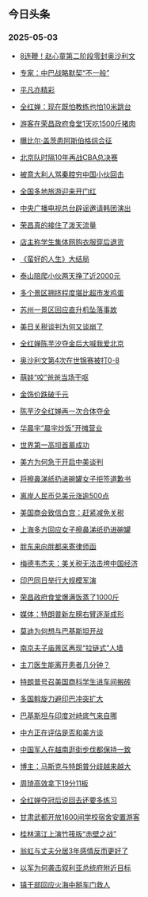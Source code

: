 ## 今日头条 
### 2025-05-03

+ [8连鞭！赵心童第二阶段零封奥沙利文](https://www.toutiao.com/trending/7499024008244658212/?category_name=topic_innerflow&event_type=hot_board&log_pb=%257B%2522category_name%2522%253A%2522topic_innerflow%2522%252C%2522cluster_type%2522%253A%25226%2522%252C%2522enter_from%2522%253A%2522click_category%2522%252C%2522entrance_hotspot%2522%253A%2522outside%2522%252C%2522event_type%2522%253A%2522hot_board%2522%252C%2522hot_board_cluster_id%2522%253A%25227499024008244658212%2522%252C%2522hot_board_impr_id%2522%253A%252220250503001302FEAFD39E370BF2D9EE0A%2522%252C%2522jump_page%2522%253A%2522hot_board_page%2522%252C%2522location%2522%253A%2522news_hot_card%2522%252C%2522page_location%2522%253A%2522hot_board_page%2522%252C%2522rank%2522%253A%25221%2522%252C%2522source%2522%253A%2522trending_tab%2522%252C%2522style_id%2522%253A%252240132%2522%252C%2522title%2522%253A%25228%25E8%25BF%259E%25E9%259E%25AD%25EF%25BC%2581%25E8%25B5%25B5%25E5%25BF%2583%25E7%25AB%25A5%25E7%25AC%25AC%25E4%25BA%258C%25E9%2598%25B6%25E6%25AE%25B5%25E9%259B%25B6%25E5%25B0%2581%25E5%25A5%25A5%25E6%25B2%2599%25E5%2588%25A9%25E6%2596%2587%2522%257D&rank=1&style_id=40132&topic_id=7499024008244658212)

+ [专家：中巴战略默契“不一般”](https://www.toutiao.com/trending/7499822416860810764/?category_name=topic_innerflow&event_type=hot_board&log_pb=%257B%2522category_name%2522%253A%2522topic_innerflow%2522%252C%2522cluster_type%2522%253A%252213%2522%252C%2522enter_from%2522%253A%2522click_category%2522%252C%2522entrance_hotspot%2522%253A%2522outside%2522%252C%2522event_type%2522%253A%2522hot_board%2522%252C%2522hot_board_cluster_id%2522%253A%25227499822416860810764%2522%252C%2522hot_board_impr_id%2522%253A%252220250503001302FEAFD39E370BF2D9EE0A%2522%252C%2522jump_page%2522%253A%2522hot_board_page%2522%252C%2522location%2522%253A%2522news_hot_card%2522%252C%2522page_location%2522%253A%2522hot_board_page%2522%252C%2522rank%2522%253A%25222%2522%252C%2522source%2522%253A%2522trending_tab%2522%252C%2522style_id%2522%253A%252240132%2522%252C%2522title%2522%253A%2522%25E4%25B8%2593%25E5%25AE%25B6%25EF%25BC%259A%25E4%25B8%25AD%25E5%25B7%25B4%25E6%2588%2598%25E7%2595%25A5%25E9%25BB%2598%25E5%25A5%2591%25E2%2580%259C%25E4%25B8%258D%25E4%25B8%2580%25E8%2588%25AC%25E2%2580%259D%2522%257D&rank=2&style_id=40132&topic_id=7499822416860810764)

+ [平凡亦精彩](https://www.toutiao.com/article/7499321793094746650)

+ [全红婵：现在既怕教练也怕10米跳台](https://www.toutiao.com/trending/7498621798695845927/?category_name=topic_innerflow&event_type=hot_board&log_pb=%257B%2522category_name%2522%253A%2522topic_innerflow%2522%252C%2522cluster_type%2522%253A%25226%2522%252C%2522enter_from%2522%253A%2522click_category%2522%252C%2522entrance_hotspot%2522%253A%2522outside%2522%252C%2522event_type%2522%253A%2522hot_board%2522%252C%2522hot_board_cluster_id%2522%253A%25227498621798695845927%2522%252C%2522hot_board_impr_id%2522%253A%252220250503001302FEAFD39E370BF2D9EE0A%2522%252C%2522jump_page%2522%253A%2522hot_board_page%2522%252C%2522location%2522%253A%2522news_hot_card%2522%252C%2522page_location%2522%253A%2522hot_board_page%2522%252C%2522rank%2522%253A%25224%2522%252C%2522source%2522%253A%2522trending_tab%2522%252C%2522style_id%2522%253A%252240132%2522%252C%2522title%2522%253A%2522%25E5%2585%25A8%25E7%25BA%25A2%25E5%25A9%25B5%25EF%25BC%259A%25E7%258E%25B0%25E5%259C%25A8%25E6%2597%25A2%25E6%2580%2595%25E6%2595%2599%25E7%25BB%2583%25E4%25B9%259F%25E6%2580%259510%25E7%25B1%25B3%25E8%25B7%25B3%25E5%258F%25B0%2522%257D&rank=4&style_id=40132&topic_id=7498621798695845927)

+ [游客在荣昌政府食堂1天吃1500斤猪肉](https://www.toutiao.com/trending/7499531156392525878/?category_name=topic_innerflow&event_type=hot_board&log_pb=%257B%2522category_name%2522%253A%2522topic_innerflow%2522%252C%2522cluster_type%2522%253A%25222%2522%252C%2522enter_from%2522%253A%2522click_category%2522%252C%2522entrance_hotspot%2522%253A%2522outside%2522%252C%2522event_type%2522%253A%2522hot_board%2522%252C%2522hot_board_cluster_id%2522%253A%25227499531156392525878%2522%252C%2522hot_board_impr_id%2522%253A%252220250503001302FEAFD39E370BF2D9EE0A%2522%252C%2522jump_page%2522%253A%2522hot_board_page%2522%252C%2522location%2522%253A%2522news_hot_card%2522%252C%2522page_location%2522%253A%2522hot_board_page%2522%252C%2522rank%2522%253A%25225%2522%252C%2522source%2522%253A%2522trending_tab%2522%252C%2522style_id%2522%253A%252240132%2522%252C%2522title%2522%253A%2522%25E6%25B8%25B8%25E5%25AE%25A2%25E5%259C%25A8%25E8%258D%25A3%25E6%2598%258C%25E6%2594%25BF%25E5%25BA%259C%25E9%25A3%259F%25E5%25A0%25821%25E5%25A4%25A9%25E5%2590%25831500%25E6%2596%25A4%25E7%258C%25AA%25E8%2582%2589%2522%257D&rank=5&style_id=40132&topic_id=7499531156392525878)

+ [曝比尔·盖茨患阿斯伯格综合征](https://www.toutiao.com/trending/7499822318987005449/?category_name=topic_innerflow&event_type=hot_board&log_pb=%257B%2522category_name%2522%253A%2522topic_innerflow%2522%252C%2522cluster_type%2522%253A%25221%2522%252C%2522enter_from%2522%253A%2522click_category%2522%252C%2522entrance_hotspot%2522%253A%2522outside%2522%252C%2522event_type%2522%253A%2522hot_board%2522%252C%2522hot_board_cluster_id%2522%253A%25227499822318987005449%2522%252C%2522hot_board_impr_id%2522%253A%252220250503001302FEAFD39E370BF2D9EE0A%2522%252C%2522jump_page%2522%253A%2522hot_board_page%2522%252C%2522location%2522%253A%2522news_hot_card%2522%252C%2522page_location%2522%253A%2522hot_board_page%2522%252C%2522rank%2522%253A%25226%2522%252C%2522source%2522%253A%2522trending_tab%2522%252C%2522style_id%2522%253A%252240132%2522%252C%2522title%2522%253A%2522%25E6%259B%259D%25E6%25AF%2594%25E5%25B0%2594%25C2%25B7%25E7%259B%2596%25E8%258C%25A8%25E6%2582%25A3%25E9%2598%25BF%25E6%2596%25AF%25E4%25BC%25AF%25E6%25A0%25BC%25E7%25BB%25BC%25E5%2590%2588%25E5%25BE%2581%2522%257D&rank=6&style_id=40132&topic_id=7499822318987005449)

+ [北京队时隔10年再战CBA总决赛](https://www.toutiao.com/trending/7499848122214911529/?category_name=topic_innerflow&event_type=hot_board&log_pb=%257B%2522category_name%2522%253A%2522topic_innerflow%2522%252C%2522cluster_type%2522%253A%25225%2522%252C%2522enter_from%2522%253A%2522click_category%2522%252C%2522entrance_hotspot%2522%253A%2522outside%2522%252C%2522event_type%2522%253A%2522hot_board%2522%252C%2522hot_board_cluster_id%2522%253A%25227499848122214911529%2522%252C%2522hot_board_impr_id%2522%253A%252220250503001302FEAFD39E370BF2D9EE0A%2522%252C%2522jump_page%2522%253A%2522hot_board_page%2522%252C%2522location%2522%253A%2522news_hot_card%2522%252C%2522page_location%2522%253A%2522hot_board_page%2522%252C%2522rank%2522%253A%25227%2522%252C%2522source%2522%253A%2522trending_tab%2522%252C%2522style_id%2522%253A%252240132%2522%252C%2522title%2522%253A%2522%25E5%258C%2597%25E4%25BA%25AC%25E9%2598%259F%25E6%2597%25B6%25E9%259A%259410%25E5%25B9%25B4%25E5%2586%258D%25E6%2588%2598CBA%25E6%2580%25BB%25E5%2586%25B3%25E8%25B5%259B%2522%257D&rank=7&style_id=40132&topic_id=7499848122214911529)

+ [被意大利人骂秦腔穷中国小伙回击](https://www.toutiao.com/trending/7499289273921896484/?category_name=topic_innerflow&event_type=hot_board&log_pb=%257B%2522category_name%2522%253A%2522topic_innerflow%2522%252C%2522cluster_type%2522%253A%25220%2522%252C%2522enter_from%2522%253A%2522click_category%2522%252C%2522entrance_hotspot%2522%253A%2522outside%2522%252C%2522event_type%2522%253A%2522hot_board%2522%252C%2522hot_board_cluster_id%2522%253A%25227499289273921896484%2522%252C%2522hot_board_impr_id%2522%253A%252220250503001302FEAFD39E370BF2D9EE0A%2522%252C%2522jump_page%2522%253A%2522hot_board_page%2522%252C%2522location%2522%253A%2522news_hot_card%2522%252C%2522page_location%2522%253A%2522hot_board_page%2522%252C%2522rank%2522%253A%25228%2522%252C%2522source%2522%253A%2522trending_tab%2522%252C%2522style_id%2522%253A%252240132%2522%252C%2522title%2522%253A%2522%25E8%25A2%25AB%25E6%2584%258F%25E5%25A4%25A7%25E5%2588%25A9%25E4%25BA%25BA%25E9%25AA%2582%25E7%25A7%25A6%25E8%2585%2594%25E7%25A9%25B7%25E4%25B8%25AD%25E5%259B%25BD%25E5%25B0%258F%25E4%25BC%2599%25E5%259B%259E%25E5%2587%25BB%2522%257D&rank=8&style_id=40132&topic_id=7499289273921896484)

+ [全国多地旅游迎来开门红](https://www.toutiao.com/article/7499752707260006951)

+ [中央广播电视总台辟谣邀请韩团演出](https://www.toutiao.com/trending/7499683534928596530/?category_name=topic_innerflow&event_type=hot_board&log_pb=%257B%2522category_name%2522%253A%2522topic_innerflow%2522%252C%2522cluster_type%2522%253A%25222%2522%252C%2522enter_from%2522%253A%2522click_category%2522%252C%2522entrance_hotspot%2522%253A%2522outside%2522%252C%2522event_type%2522%253A%2522hot_board%2522%252C%2522hot_board_cluster_id%2522%253A%25227499683534928596530%2522%252C%2522hot_board_impr_id%2522%253A%252220250503001302FEAFD39E370BF2D9EE0A%2522%252C%2522jump_page%2522%253A%2522hot_board_page%2522%252C%2522location%2522%253A%2522news_hot_card%2522%252C%2522page_location%2522%253A%2522hot_board_page%2522%252C%2522rank%2522%253A%252210%2522%252C%2522source%2522%253A%2522trending_tab%2522%252C%2522style_id%2522%253A%252240132%2522%252C%2522title%2522%253A%2522%25E4%25B8%25AD%25E5%25A4%25AE%25E5%25B9%25BF%25E6%2592%25AD%25E7%2594%25B5%25E8%25A7%2586%25E6%2580%25BB%25E5%258F%25B0%25E8%25BE%259F%25E8%25B0%25A3%25E9%2582%2580%25E8%25AF%25B7%25E9%259F%25A9%25E5%259B%25A2%25E6%25BC%2594%25E5%2587%25BA%2522%257D&rank=10&style_id=40132&topic_id=7499683534928596530)

+ [荣昌真的接住了泼天流量](https://www.toutiao.com/trending/7498582630494453811/?category_name=topic_innerflow&event_type=hot_board&log_pb=%257B%2522category_name%2522%253A%2522topic_innerflow%2522%252C%2522cluster_type%2522%253A%25220%2522%252C%2522enter_from%2522%253A%2522click_category%2522%252C%2522entrance_hotspot%2522%253A%2522outside%2522%252C%2522event_type%2522%253A%2522hot_board%2522%252C%2522hot_board_cluster_id%2522%253A%25227498582630494453811%2522%252C%2522hot_board_impr_id%2522%253A%252220250503001302FEAFD39E370BF2D9EE0A%2522%252C%2522jump_page%2522%253A%2522hot_board_page%2522%252C%2522location%2522%253A%2522news_hot_card%2522%252C%2522page_location%2522%253A%2522hot_board_page%2522%252C%2522rank%2522%253A%252211%2522%252C%2522source%2522%253A%2522trending_tab%2522%252C%2522style_id%2522%253A%252240132%2522%252C%2522title%2522%253A%2522%25E8%258D%25A3%25E6%2598%258C%25E7%259C%259F%25E7%259A%2584%25E6%258E%25A5%25E4%25BD%258F%25E4%25BA%2586%25E6%25B3%25BC%25E5%25A4%25A9%25E6%25B5%2581%25E9%2587%258F%2522%257D&rank=11&style_id=40132&topic_id=7498582630494453811)

+ [店主称学生集体网购衣服穿后退货](https://www.toutiao.com/trending/7499798626622537782/?category_name=topic_innerflow&event_type=hot_board&log_pb=%257B%2522category_name%2522%253A%2522topic_innerflow%2522%252C%2522cluster_type%2522%253A%25229%2522%252C%2522enter_from%2522%253A%2522click_category%2522%252C%2522entrance_hotspot%2522%253A%2522outside%2522%252C%2522event_type%2522%253A%2522hot_board%2522%252C%2522hot_board_cluster_id%2522%253A%25227499798626622537782%2522%252C%2522hot_board_impr_id%2522%253A%252220250503001302FEAFD39E370BF2D9EE0A%2522%252C%2522jump_page%2522%253A%2522hot_board_page%2522%252C%2522location%2522%253A%2522news_hot_card%2522%252C%2522page_location%2522%253A%2522hot_board_page%2522%252C%2522rank%2522%253A%252212%2522%252C%2522source%2522%253A%2522trending_tab%2522%252C%2522style_id%2522%253A%252240132%2522%252C%2522title%2522%253A%2522%25E5%25BA%2597%25E4%25B8%25BB%25E7%25A7%25B0%25E5%25AD%25A6%25E7%2594%259F%25E9%259B%2586%25E4%25BD%2593%25E7%25BD%2591%25E8%25B4%25AD%25E8%25A1%25A3%25E6%259C%258D%25E7%25A9%25BF%25E5%2590%258E%25E9%2580%2580%25E8%25B4%25A7%2522%257D&rank=12&style_id=40132&topic_id=7499798626622537782)

+ [《蛮好的人生》大结局](https://www.toutiao.com/trending/7499674076605087782/?category_name=topic_innerflow&event_type=hot_board&log_pb=%257B%2522category_name%2522%253A%2522topic_innerflow%2522%252C%2522cluster_type%2522%253A%25221%2522%252C%2522enter_from%2522%253A%2522click_category%2522%252C%2522entrance_hotspot%2522%253A%2522outside%2522%252C%2522event_type%2522%253A%2522hot_board%2522%252C%2522hot_board_cluster_id%2522%253A%25227499674076605087782%2522%252C%2522hot_board_impr_id%2522%253A%252220250503001302FEAFD39E370BF2D9EE0A%2522%252C%2522jump_page%2522%253A%2522hot_board_page%2522%252C%2522location%2522%253A%2522news_hot_card%2522%252C%2522page_location%2522%253A%2522hot_board_page%2522%252C%2522rank%2522%253A%252213%2522%252C%2522source%2522%253A%2522trending_tab%2522%252C%2522style_id%2522%253A%252240132%2522%252C%2522title%2522%253A%2522%25E3%2580%258A%25E8%259B%25AE%25E5%25A5%25BD%25E7%259A%2584%25E4%25BA%25BA%25E7%2594%259F%25E3%2580%258B%25E5%25A4%25A7%25E7%25BB%2593%25E5%25B1%2580%2522%257D&rank=13&style_id=40132&topic_id=7499674076605087782)

+ [泰山陪爬小伙两天挣了近2000元](https://www.toutiao.com/trending/7499697026309832767/?category_name=topic_innerflow&event_type=hot_board&log_pb=%257B%2522category_name%2522%253A%2522topic_innerflow%2522%252C%2522cluster_type%2522%253A%25226%2522%252C%2522enter_from%2522%253A%2522click_category%2522%252C%2522entrance_hotspot%2522%253A%2522outside%2522%252C%2522event_type%2522%253A%2522hot_board%2522%252C%2522hot_board_cluster_id%2522%253A%25227499697026309832767%2522%252C%2522hot_board_impr_id%2522%253A%252220250503001302FEAFD39E370BF2D9EE0A%2522%252C%2522jump_page%2522%253A%2522hot_board_page%2522%252C%2522location%2522%253A%2522news_hot_card%2522%252C%2522page_location%2522%253A%2522hot_board_page%2522%252C%2522rank%2522%253A%252214%2522%252C%2522source%2522%253A%2522trending_tab%2522%252C%2522style_id%2522%253A%252240132%2522%252C%2522title%2522%253A%2522%25E6%25B3%25B0%25E5%25B1%25B1%25E9%2599%25AA%25E7%2588%25AC%25E5%25B0%258F%25E4%25BC%2599%25E4%25B8%25A4%25E5%25A4%25A9%25E6%258C%25A3%25E4%25BA%2586%25E8%25BF%25912000%25E5%2585%2583%2522%257D&rank=14&style_id=40132&topic_id=7499697026309832767)

+ [多个景区拥挤程度堪比超市发鸡蛋](https://www.toutiao.com/trending/7499324303855452170/?category_name=topic_innerflow&event_type=hot_board&log_pb=%257B%2522category_name%2522%253A%2522topic_innerflow%2522%252C%2522cluster_type%2522%253A%25222%2522%252C%2522enter_from%2522%253A%2522click_category%2522%252C%2522entrance_hotspot%2522%253A%2522outside%2522%252C%2522event_type%2522%253A%2522hot_board%2522%252C%2522hot_board_cluster_id%2522%253A%25227499324303855452170%2522%252C%2522hot_board_impr_id%2522%253A%252220250503001302FEAFD39E370BF2D9EE0A%2522%252C%2522jump_page%2522%253A%2522hot_board_page%2522%252C%2522location%2522%253A%2522news_hot_card%2522%252C%2522page_location%2522%253A%2522hot_board_page%2522%252C%2522rank%2522%253A%252215%2522%252C%2522source%2522%253A%2522trending_tab%2522%252C%2522style_id%2522%253A%252240132%2522%252C%2522title%2522%253A%2522%25E5%25A4%259A%25E4%25B8%25AA%25E6%2599%25AF%25E5%258C%25BA%25E6%258B%25A5%25E6%258C%25A4%25E7%25A8%258B%25E5%25BA%25A6%25E5%25A0%25AA%25E6%25AF%2594%25E8%25B6%2585%25E5%25B8%2582%25E5%258F%2591%25E9%25B8%25A1%25E8%259B%258B%2522%257D&rank=15&style_id=40132&topic_id=7499324303855452170)

+ [苏州一景区回应直升机坠落事故](https://www.toutiao.com/trending/7499783189142700068/?category_name=topic_innerflow&event_type=hot_board&log_pb=%257B%2522category_name%2522%253A%2522topic_innerflow%2522%252C%2522cluster_type%2522%253A%25226%2522%252C%2522enter_from%2522%253A%2522click_category%2522%252C%2522entrance_hotspot%2522%253A%2522outside%2522%252C%2522event_type%2522%253A%2522hot_board%2522%252C%2522hot_board_cluster_id%2522%253A%25227499783189142700068%2522%252C%2522hot_board_impr_id%2522%253A%252220250503001302FEAFD39E370BF2D9EE0A%2522%252C%2522jump_page%2522%253A%2522hot_board_page%2522%252C%2522location%2522%253A%2522news_hot_card%2522%252C%2522page_location%2522%253A%2522hot_board_page%2522%252C%2522rank%2522%253A%252216%2522%252C%2522source%2522%253A%2522trending_tab%2522%252C%2522style_id%2522%253A%252240132%2522%252C%2522title%2522%253A%2522%25E8%258B%258F%25E5%25B7%259E%25E4%25B8%2580%25E6%2599%25AF%25E5%258C%25BA%25E5%259B%259E%25E5%25BA%2594%25E7%259B%25B4%25E5%258D%2587%25E6%259C%25BA%25E5%259D%25A0%25E8%2590%25BD%25E4%25BA%258B%25E6%2595%2585%2522%257D&rank=16&style_id=40132&topic_id=7499783189142700068)

+ [美日关税谈判为何又谈崩了](https://www.toutiao.com/trending/7499822925613108786/?category_name=topic_innerflow&event_type=hot_board&log_pb=%257B%2522category_name%2522%253A%2522topic_innerflow%2522%252C%2522cluster_type%2522%253A%252213%2522%252C%2522enter_from%2522%253A%2522click_category%2522%252C%2522entrance_hotspot%2522%253A%2522outside%2522%252C%2522event_type%2522%253A%2522hot_board%2522%252C%2522hot_board_cluster_id%2522%253A%25227499822925613108786%2522%252C%2522hot_board_impr_id%2522%253A%252220250503001302FEAFD39E370BF2D9EE0A%2522%252C%2522jump_page%2522%253A%2522hot_board_page%2522%252C%2522location%2522%253A%2522news_hot_card%2522%252C%2522page_location%2522%253A%2522hot_board_page%2522%252C%2522rank%2522%253A%252217%2522%252C%2522source%2522%253A%2522trending_tab%2522%252C%2522style_id%2522%253A%252240132%2522%252C%2522title%2522%253A%2522%25E7%25BE%258E%25E6%2597%25A5%25E5%2585%25B3%25E7%25A8%258E%25E8%25B0%2588%25E5%2588%25A4%25E4%25B8%25BA%25E4%25BD%2595%25E5%258F%2588%25E8%25B0%2588%25E5%25B4%25A9%25E4%25BA%2586%2522%257D&rank=17&style_id=40132&topic_id=7499822925613108786)

+ [全红婵陈芋汐夺金后大喊我爱北京](https://www.toutiao.com/trending/7499791850862300722/?category_name=topic_innerflow&event_type=hot_board&log_pb=%257B%2522category_name%2522%253A%2522topic_innerflow%2522%252C%2522cluster_type%2522%253A%25222%2522%252C%2522enter_from%2522%253A%2522click_category%2522%252C%2522entrance_hotspot%2522%253A%2522outside%2522%252C%2522event_type%2522%253A%2522hot_board%2522%252C%2522hot_board_cluster_id%2522%253A%25227499791850862300722%2522%252C%2522hot_board_impr_id%2522%253A%252220250503001302FEAFD39E370BF2D9EE0A%2522%252C%2522jump_page%2522%253A%2522hot_board_page%2522%252C%2522location%2522%253A%2522news_hot_card%2522%252C%2522page_location%2522%253A%2522hot_board_page%2522%252C%2522rank%2522%253A%252218%2522%252C%2522source%2522%253A%2522trending_tab%2522%252C%2522style_id%2522%253A%252240132%2522%252C%2522title%2522%253A%2522%25E5%2585%25A8%25E7%25BA%25A2%25E5%25A9%25B5%25E9%2599%2588%25E8%258A%258B%25E6%25B1%2590%25E5%25A4%25BA%25E9%2587%2591%25E5%2590%258E%25E5%25A4%25A7%25E5%2596%258A%25E6%2588%2591%25E7%2588%25B1%25E5%258C%2597%25E4%25BA%25AC%2522%257D&rank=18&style_id=40132&topic_id=7499791850862300722)

+ [奥沙利文第4次在世锦赛被打0-8](https://www.toutiao.com/trending/7499650028504743999/?category_name=topic_innerflow&event_type=hot_board&log_pb=%257B%2522category_name%2522%253A%2522topic_innerflow%2522%252C%2522cluster_type%2522%253A%25226%2522%252C%2522enter_from%2522%253A%2522click_category%2522%252C%2522entrance_hotspot%2522%253A%2522outside%2522%252C%2522event_type%2522%253A%2522hot_board%2522%252C%2522hot_board_cluster_id%2522%253A%25227499650028504743999%2522%252C%2522hot_board_impr_id%2522%253A%252220250503001302FEAFD39E370BF2D9EE0A%2522%252C%2522jump_page%2522%253A%2522hot_board_page%2522%252C%2522location%2522%253A%2522news_hot_card%2522%252C%2522page_location%2522%253A%2522hot_board_page%2522%252C%2522rank%2522%253A%252219%2522%252C%2522source%2522%253A%2522trending_tab%2522%252C%2522style_id%2522%253A%252240132%2522%252C%2522title%2522%253A%2522%25E5%25A5%25A5%25E6%25B2%2599%25E5%2588%25A9%25E6%2596%2587%25E7%25AC%25AC4%25E6%25AC%25A1%25E5%259C%25A8%25E4%25B8%2596%25E9%2594%25A6%25E8%25B5%259B%25E8%25A2%25AB%25E6%2589%25930-8%2522%257D&rank=19&style_id=40132&topic_id=7499650028504743999)

+ [萌娃“咬”爸爸当场干呕](https://www.toutiao.com/trending/7499000621929496612/?category_name=topic_innerflow&event_type=hot_board&log_pb=%257B%2522category_name%2522%253A%2522topic_innerflow%2522%252C%2522cluster_type%2522%253A%25226%2522%252C%2522enter_from%2522%253A%2522click_category%2522%252C%2522entrance_hotspot%2522%253A%2522outside%2522%252C%2522event_type%2522%253A%2522hot_board%2522%252C%2522hot_board_cluster_id%2522%253A%25227499000621929496612%2522%252C%2522hot_board_impr_id%2522%253A%252220250503001302FEAFD39E370BF2D9EE0A%2522%252C%2522jump_page%2522%253A%2522hot_board_page%2522%252C%2522location%2522%253A%2522news_hot_card%2522%252C%2522page_location%2522%253A%2522hot_board_page%2522%252C%2522rank%2522%253A%252220%2522%252C%2522source%2522%253A%2522trending_tab%2522%252C%2522style_id%2522%253A%252240132%2522%252C%2522title%2522%253A%2522%25E8%2590%258C%25E5%25A8%2583%25E2%2580%259C%25E5%2592%25AC%25E2%2580%259D%25E7%2588%25B8%25E7%2588%25B8%25E5%25BD%2593%25E5%259C%25BA%25E5%25B9%25B2%25E5%2591%2595%2522%257D&rank=20&style_id=40132&topic_id=7499000621929496612)

+ [金饰价跌破千元](https://www.toutiao.com/trending/7499712282193071654/?category_name=topic_innerflow&event_type=hot_board&log_pb=%257B%2522category_name%2522%253A%2522topic_innerflow%2522%252C%2522cluster_type%2522%253A%25221%2522%252C%2522enter_from%2522%253A%2522click_category%2522%252C%2522entrance_hotspot%2522%253A%2522outside%2522%252C%2522event_type%2522%253A%2522hot_board%2522%252C%2522hot_board_cluster_id%2522%253A%25227499712282193071654%2522%252C%2522hot_board_impr_id%2522%253A%252220250503001302FEAFD39E370BF2D9EE0A%2522%252C%2522jump_page%2522%253A%2522hot_board_page%2522%252C%2522location%2522%253A%2522news_hot_card%2522%252C%2522page_location%2522%253A%2522hot_board_page%2522%252C%2522rank%2522%253A%252221%2522%252C%2522source%2522%253A%2522trending_tab%2522%252C%2522style_id%2522%253A%252240132%2522%252C%2522title%2522%253A%2522%25E9%2587%2591%25E9%25A5%25B0%25E4%25BB%25B7%25E8%25B7%258C%25E7%25A0%25B4%25E5%258D%2583%25E5%2585%2583%2522%257D&rank=21&style_id=40132&topic_id=7499712282193071654)

+ [陈芋汐全红婵再一次合体夺金](https://www.toutiao.com/trending/7499753279220452873/?category_name=topic_innerflow&event_type=hot_board&log_pb=%257B%2522category_name%2522%253A%2522topic_innerflow%2522%252C%2522cluster_type%2522%253A%25221%2522%252C%2522enter_from%2522%253A%2522click_category%2522%252C%2522entrance_hotspot%2522%253A%2522outside%2522%252C%2522event_type%2522%253A%2522hot_board%2522%252C%2522hot_board_cluster_id%2522%253A%25227499753279220452873%2522%252C%2522hot_board_impr_id%2522%253A%252220250503001302FEAFD39E370BF2D9EE0A%2522%252C%2522jump_page%2522%253A%2522hot_board_page%2522%252C%2522location%2522%253A%2522news_hot_card%2522%252C%2522page_location%2522%253A%2522hot_board_page%2522%252C%2522rank%2522%253A%252222%2522%252C%2522source%2522%253A%2522trending_tab%2522%252C%2522style_id%2522%253A%252240132%2522%252C%2522title%2522%253A%2522%25E9%2599%2588%25E8%258A%258B%25E6%25B1%2590%25E5%2585%25A8%25E7%25BA%25A2%25E5%25A9%25B5%25E5%2586%258D%25E4%25B8%2580%25E6%25AC%25A1%25E5%2590%2588%25E4%25BD%2593%25E5%25A4%25BA%25E9%2587%2591%2522%257D&rank=22&style_id=40132&topic_id=7499753279220452873)

+ [华晨宇“晨宇炒饭”开摊营业](https://www.toutiao.com/trending/7499060150502916106/?category_name=topic_innerflow&event_type=hot_board&log_pb=%257B%2522category_name%2522%253A%2522topic_innerflow%2522%252C%2522cluster_type%2522%253A%25226%2522%252C%2522enter_from%2522%253A%2522click_category%2522%252C%2522entrance_hotspot%2522%253A%2522outside%2522%252C%2522event_type%2522%253A%2522hot_board%2522%252C%2522hot_board_cluster_id%2522%253A%25227499060150502916106%2522%252C%2522hot_board_impr_id%2522%253A%252220250503001302FEAFD39E370BF2D9EE0A%2522%252C%2522jump_page%2522%253A%2522hot_board_page%2522%252C%2522location%2522%253A%2522news_hot_card%2522%252C%2522page_location%2522%253A%2522hot_board_page%2522%252C%2522rank%2522%253A%252223%2522%252C%2522source%2522%253A%2522trending_tab%2522%252C%2522style_id%2522%253A%252240132%2522%252C%2522title%2522%253A%2522%25E5%258D%258E%25E6%2599%25A8%25E5%25AE%2587%25E2%2580%259C%25E6%2599%25A8%25E5%25AE%2587%25E7%2582%2592%25E9%25A5%25AD%25E2%2580%259D%25E5%25BC%2580%25E6%2591%258A%25E8%2590%25A5%25E4%25B8%259A%2522%257D&rank=23&style_id=40132&topic_id=7499060150502916106)

+ [世界第一高坝首蓄成功](https://www.toutiao.com/trending/7499429541690523711/?category_name=topic_innerflow&event_type=hot_board&log_pb=%257B%2522category_name%2522%253A%2522topic_innerflow%2522%252C%2522cluster_type%2522%253A%25226%2522%252C%2522enter_from%2522%253A%2522click_category%2522%252C%2522entrance_hotspot%2522%253A%2522outside%2522%252C%2522event_type%2522%253A%2522hot_board%2522%252C%2522hot_board_cluster_id%2522%253A%25227499429541690523711%2522%252C%2522hot_board_impr_id%2522%253A%252220250503001302FEAFD39E370BF2D9EE0A%2522%252C%2522jump_page%2522%253A%2522hot_board_page%2522%252C%2522location%2522%253A%2522news_hot_card%2522%252C%2522page_location%2522%253A%2522hot_board_page%2522%252C%2522rank%2522%253A%252224%2522%252C%2522source%2522%253A%2522trending_tab%2522%252C%2522style_id%2522%253A%252240132%2522%252C%2522title%2522%253A%2522%25E4%25B8%2596%25E7%2595%258C%25E7%25AC%25AC%25E4%25B8%2580%25E9%25AB%2598%25E5%259D%259D%25E9%25A6%2596%25E8%2593%2584%25E6%2588%2590%25E5%258A%259F%2522%257D&rank=24&style_id=40132&topic_id=7499429541690523711)

+ [美方为何急于开启中美谈判](https://www.toutiao.com/trending/7499750709072514579/?category_name=topic_innerflow&event_type=hot_board&log_pb=%257B%2522category_name%2522%253A%2522topic_innerflow%2522%252C%2522cluster_type%2522%253A%252213%2522%252C%2522enter_from%2522%253A%2522click_category%2522%252C%2522entrance_hotspot%2522%253A%2522outside%2522%252C%2522event_type%2522%253A%2522hot_board%2522%252C%2522hot_board_cluster_id%2522%253A%25227499750709072514579%2522%252C%2522hot_board_impr_id%2522%253A%252220250503001302FEAFD39E370BF2D9EE0A%2522%252C%2522jump_page%2522%253A%2522hot_board_page%2522%252C%2522location%2522%253A%2522news_hot_card%2522%252C%2522page_location%2522%253A%2522hot_board_page%2522%252C%2522rank%2522%253A%252225%2522%252C%2522source%2522%253A%2522trending_tab%2522%252C%2522style_id%2522%253A%252240132%2522%252C%2522title%2522%253A%2522%25E7%25BE%258E%25E6%2596%25B9%25E4%25B8%25BA%25E4%25BD%2595%25E6%2580%25A5%25E4%25BA%258E%25E5%25BC%2580%25E5%2590%25AF%25E4%25B8%25AD%25E7%25BE%258E%25E8%25B0%2588%25E5%2588%25A4%2522%257D&rank=25&style_id=40132&topic_id=7499750709072514579)

+ [将擦鼻涕纸扔进碗罐女子拒签道歉书](https://www.toutiao.com/trending/7499133043047727116/?category_name=topic_innerflow&event_type=hot_board&log_pb=%257B%2522category_name%2522%253A%2522topic_innerflow%2522%252C%2522cluster_type%2522%253A%25226%2522%252C%2522enter_from%2522%253A%2522click_category%2522%252C%2522entrance_hotspot%2522%253A%2522outside%2522%252C%2522event_type%2522%253A%2522hot_board%2522%252C%2522hot_board_cluster_id%2522%253A%25227499133043047727116%2522%252C%2522hot_board_impr_id%2522%253A%252220250503001302FEAFD39E370BF2D9EE0A%2522%252C%2522jump_page%2522%253A%2522hot_board_page%2522%252C%2522location%2522%253A%2522news_hot_card%2522%252C%2522page_location%2522%253A%2522hot_board_page%2522%252C%2522rank%2522%253A%252226%2522%252C%2522source%2522%253A%2522trending_tab%2522%252C%2522style_id%2522%253A%252240132%2522%252C%2522title%2522%253A%2522%25E5%25B0%2586%25E6%2593%25A6%25E9%25BC%25BB%25E6%25B6%2595%25E7%25BA%25B8%25E6%2589%2594%25E8%25BF%259B%25E7%25A2%2597%25E7%25BD%2590%25E5%25A5%25B3%25E5%25AD%2590%25E6%258B%2592%25E7%25AD%25BE%25E9%2581%2593%25E6%25AD%2589%25E4%25B9%25A6%2522%257D&rank=26&style_id=40132&topic_id=7499133043047727116)

+ [离岸人民币兑美元涨逾500点](https://www.toutiao.com/trending/7499248017418010643/?category_name=topic_innerflow&event_type=hot_board&log_pb=%257B%2522category_name%2522%253A%2522topic_innerflow%2522%252C%2522cluster_type%2522%253A%25220%2522%252C%2522enter_from%2522%253A%2522click_category%2522%252C%2522entrance_hotspot%2522%253A%2522outside%2522%252C%2522event_type%2522%253A%2522hot_board%2522%252C%2522hot_board_cluster_id%2522%253A%25227499248017418010643%2522%252C%2522hot_board_impr_id%2522%253A%252220250503001302FEAFD39E370BF2D9EE0A%2522%252C%2522jump_page%2522%253A%2522hot_board_page%2522%252C%2522location%2522%253A%2522news_hot_card%2522%252C%2522page_location%2522%253A%2522hot_board_page%2522%252C%2522rank%2522%253A%252227%2522%252C%2522source%2522%253A%2522trending_tab%2522%252C%2522style_id%2522%253A%252240132%2522%252C%2522title%2522%253A%2522%25E7%25A6%25BB%25E5%25B2%25B8%25E4%25BA%25BA%25E6%25B0%2591%25E5%25B8%2581%25E5%2585%2591%25E7%25BE%258E%25E5%2585%2583%25E6%25B6%25A8%25E9%2580%25BE500%25E7%2582%25B9%2522%257D&rank=27&style_id=40132&topic_id=7499248017418010643)

+ [美国商会致信白宫：赶紧减免关税](https://www.toutiao.com/trending/7499754283882073651/?category_name=topic_innerflow&event_type=hot_board&log_pb=%257B%2522category_name%2522%253A%2522topic_innerflow%2522%252C%2522cluster_type%2522%253A%25221%2522%252C%2522enter_from%2522%253A%2522click_category%2522%252C%2522entrance_hotspot%2522%253A%2522outside%2522%252C%2522event_type%2522%253A%2522hot_board%2522%252C%2522hot_board_cluster_id%2522%253A%25227499754283882073651%2522%252C%2522hot_board_impr_id%2522%253A%252220250503001302FEAFD39E370BF2D9EE0A%2522%252C%2522jump_page%2522%253A%2522hot_board_page%2522%252C%2522location%2522%253A%2522news_hot_card%2522%252C%2522page_location%2522%253A%2522hot_board_page%2522%252C%2522rank%2522%253A%252228%2522%252C%2522source%2522%253A%2522trending_tab%2522%252C%2522style_id%2522%253A%252240132%2522%252C%2522title%2522%253A%2522%25E7%25BE%258E%25E5%259B%25BD%25E5%2595%2586%25E4%25BC%259A%25E8%2587%25B4%25E4%25BF%25A1%25E7%2599%25BD%25E5%25AE%25AB%25EF%25BC%259A%25E8%25B5%25B6%25E7%25B4%25A7%25E5%2587%258F%25E5%2585%258D%25E5%2585%25B3%25E7%25A8%258E%2522%257D&rank=28&style_id=40132&topic_id=7499754283882073651)

+ [上海多方回应女子擦鼻涕纸扔进碗罐](https://www.toutiao.com/trending/7499035782162972691/?category_name=topic_innerflow&event_type=hot_board&log_pb=%257B%2522category_name%2522%253A%2522topic_innerflow%2522%252C%2522cluster_type%2522%253A%25226%2522%252C%2522enter_from%2522%253A%2522click_category%2522%252C%2522entrance_hotspot%2522%253A%2522outside%2522%252C%2522event_type%2522%253A%2522hot_board%2522%252C%2522hot_board_cluster_id%2522%253A%25227499035782162972691%2522%252C%2522hot_board_impr_id%2522%253A%252220250503001302FEAFD39E370BF2D9EE0A%2522%252C%2522jump_page%2522%253A%2522hot_board_page%2522%252C%2522location%2522%253A%2522news_hot_card%2522%252C%2522page_location%2522%253A%2522hot_board_page%2522%252C%2522rank%2522%253A%252229%2522%252C%2522source%2522%253A%2522trending_tab%2522%252C%2522style_id%2522%253A%252240132%2522%252C%2522title%2522%253A%2522%25E4%25B8%258A%25E6%25B5%25B7%25E5%25A4%259A%25E6%2596%25B9%25E5%259B%259E%25E5%25BA%2594%25E5%25A5%25B3%25E5%25AD%2590%25E6%2593%25A6%25E9%25BC%25BB%25E6%25B6%2595%25E7%25BA%25B8%25E6%2589%2594%25E8%25BF%259B%25E7%25A2%2597%25E7%25BD%2590%2522%257D&rank=29&style_id=40132&topic_id=7499035782162972691)

+ [胖东来向胖都来寄律师函](https://www.toutiao.com/trending/7499695646828609574/?category_name=topic_innerflow&event_type=hot_board&log_pb=%257B%2522category_name%2522%253A%2522topic_innerflow%2522%252C%2522cluster_type%2522%253A%25222%2522%252C%2522enter_from%2522%253A%2522click_category%2522%252C%2522entrance_hotspot%2522%253A%2522outside%2522%252C%2522event_type%2522%253A%2522hot_board%2522%252C%2522hot_board_cluster_id%2522%253A%25227499695646828609574%2522%252C%2522hot_board_impr_id%2522%253A%252220250503001302FEAFD39E370BF2D9EE0A%2522%252C%2522jump_page%2522%253A%2522hot_board_page%2522%252C%2522location%2522%253A%2522news_hot_card%2522%252C%2522page_location%2522%253A%2522hot_board_page%2522%252C%2522rank%2522%253A%252230%2522%252C%2522source%2522%253A%2522trending_tab%2522%252C%2522style_id%2522%253A%252240132%2522%252C%2522title%2522%253A%2522%25E8%2583%2596%25E4%25B8%259C%25E6%259D%25A5%25E5%2590%2591%25E8%2583%2596%25E9%2583%25BD%25E6%259D%25A5%25E5%25AF%2584%25E5%25BE%258B%25E5%25B8%2588%25E5%2587%25BD%2522%257D&rank=30&style_id=40132&topic_id=7499695646828609574)

+ [梅德韦杰夫：美关税无法击垮中国经济](https://www.toutiao.com/trending/7499478486852124711/?category_name=topic_innerflow&event_type=hot_board&log_pb=%257B%2522category_name%2522%253A%2522topic_innerflow%2522%252C%2522cluster_type%2522%253A%25222%2522%252C%2522enter_from%2522%253A%2522click_category%2522%252C%2522entrance_hotspot%2522%253A%2522outside%2522%252C%2522event_type%2522%253A%2522hot_board%2522%252C%2522hot_board_cluster_id%2522%253A%25227499478486852124711%2522%252C%2522hot_board_impr_id%2522%253A%252220250503001302FEAFD39E370BF2D9EE0A%2522%252C%2522jump_page%2522%253A%2522hot_board_page%2522%252C%2522location%2522%253A%2522news_hot_card%2522%252C%2522page_location%2522%253A%2522hot_board_page%2522%252C%2522rank%2522%253A%252231%2522%252C%2522source%2522%253A%2522trending_tab%2522%252C%2522style_id%2522%253A%252240132%2522%252C%2522title%2522%253A%2522%25E6%25A2%2585%25E5%25BE%25B7%25E9%259F%25A6%25E6%259D%25B0%25E5%25A4%25AB%25EF%25BC%259A%25E7%25BE%258E%25E5%2585%25B3%25E7%25A8%258E%25E6%2597%25A0%25E6%25B3%2595%25E5%2587%25BB%25E5%259E%25AE%25E4%25B8%25AD%25E5%259B%25BD%25E7%25BB%258F%25E6%25B5%258E%2522%257D&rank=31&style_id=40132&topic_id=7499478486852124711)

+ [印巴同日举行大规模军演](https://www.toutiao.com/trending/7499161167219130404/?category_name=topic_innerflow&event_type=hot_board&log_pb=%257B%2522category_name%2522%253A%2522topic_innerflow%2522%252C%2522cluster_type%2522%253A%25226%2522%252C%2522enter_from%2522%253A%2522click_category%2522%252C%2522entrance_hotspot%2522%253A%2522outside%2522%252C%2522event_type%2522%253A%2522hot_board%2522%252C%2522hot_board_cluster_id%2522%253A%25227499161167219130404%2522%252C%2522hot_board_impr_id%2522%253A%252220250503001302FEAFD39E370BF2D9EE0A%2522%252C%2522jump_page%2522%253A%2522hot_board_page%2522%252C%2522location%2522%253A%2522news_hot_card%2522%252C%2522page_location%2522%253A%2522hot_board_page%2522%252C%2522rank%2522%253A%252232%2522%252C%2522source%2522%253A%2522trending_tab%2522%252C%2522style_id%2522%253A%252240132%2522%252C%2522title%2522%253A%2522%25E5%258D%25B0%25E5%25B7%25B4%25E5%2590%258C%25E6%2597%25A5%25E4%25B8%25BE%25E8%25A1%258C%25E5%25A4%25A7%25E8%25A7%2584%25E6%25A8%25A1%25E5%2586%259B%25E6%25BC%2594%2522%257D&rank=32&style_id=40132&topic_id=7499161167219130404)

+ [荣昌政府食堂爆满饭蒸了1000斤](https://www.toutiao.com/trending/7499406773418508329/?category_name=topic_innerflow&event_type=hot_board&log_pb=%257B%2522category_name%2522%253A%2522topic_innerflow%2522%252C%2522cluster_type%2522%253A%25222%2522%252C%2522enter_from%2522%253A%2522click_category%2522%252C%2522entrance_hotspot%2522%253A%2522outside%2522%252C%2522event_type%2522%253A%2522hot_board%2522%252C%2522hot_board_cluster_id%2522%253A%25227499406773418508329%2522%252C%2522hot_board_impr_id%2522%253A%252220250503001302FEAFD39E370BF2D9EE0A%2522%252C%2522jump_page%2522%253A%2522hot_board_page%2522%252C%2522location%2522%253A%2522news_hot_card%2522%252C%2522page_location%2522%253A%2522hot_board_page%2522%252C%2522rank%2522%253A%252233%2522%252C%2522source%2522%253A%2522trending_tab%2522%252C%2522style_id%2522%253A%252240132%2522%252C%2522title%2522%253A%2522%25E8%258D%25A3%25E6%2598%258C%25E6%2594%25BF%25E5%25BA%259C%25E9%25A3%259F%25E5%25A0%2582%25E7%2588%2586%25E6%25BB%25A1%25E9%25A5%25AD%25E8%2592%25B8%25E4%25BA%25861000%25E6%2596%25A4%2522%257D&rank=33&style_id=40132&topic_id=7499406773418508329)

+ [媒体：特朗普新左膀右臂逐渐成形](https://www.toutiao.com/trending/7499204307721142309/?category_name=topic_innerflow&event_type=hot_board&log_pb=%257B%2522category_name%2522%253A%2522topic_innerflow%2522%252C%2522cluster_type%2522%253A%25220%2522%252C%2522enter_from%2522%253A%2522click_category%2522%252C%2522entrance_hotspot%2522%253A%2522outside%2522%252C%2522event_type%2522%253A%2522hot_board%2522%252C%2522hot_board_cluster_id%2522%253A%25227499204307721142309%2522%252C%2522hot_board_impr_id%2522%253A%252220250503001302FEAFD39E370BF2D9EE0A%2522%252C%2522jump_page%2522%253A%2522hot_board_page%2522%252C%2522location%2522%253A%2522news_hot_card%2522%252C%2522page_location%2522%253A%2522hot_board_page%2522%252C%2522rank%2522%253A%252234%2522%252C%2522source%2522%253A%2522trending_tab%2522%252C%2522style_id%2522%253A%252240132%2522%252C%2522title%2522%253A%2522%25E5%25AA%2592%25E4%25BD%2593%25EF%25BC%259A%25E7%2589%25B9%25E6%259C%2597%25E6%2599%25AE%25E6%2596%25B0%25E5%25B7%25A6%25E8%2586%2580%25E5%258F%25B3%25E8%2587%2582%25E9%2580%2590%25E6%25B8%2590%25E6%2588%2590%25E5%25BD%25A2%2522%257D&rank=34&style_id=40132&topic_id=7499204307721142309)

+ [莫迪为何想与巴基斯坦开战](https://www.toutiao.com/trending/7499641336258104844/?category_name=topic_innerflow&event_type=hot_board&log_pb=%257B%2522category_name%2522%253A%2522topic_innerflow%2522%252C%2522cluster_type%2522%253A%252213%2522%252C%2522enter_from%2522%253A%2522click_category%2522%252C%2522entrance_hotspot%2522%253A%2522outside%2522%252C%2522event_type%2522%253A%2522hot_board%2522%252C%2522hot_board_cluster_id%2522%253A%25227499641336258104844%2522%252C%2522hot_board_impr_id%2522%253A%252220250503001302FEAFD39E370BF2D9EE0A%2522%252C%2522jump_page%2522%253A%2522hot_board_page%2522%252C%2522location%2522%253A%2522news_hot_card%2522%252C%2522page_location%2522%253A%2522hot_board_page%2522%252C%2522rank%2522%253A%252235%2522%252C%2522source%2522%253A%2522trending_tab%2522%252C%2522style_id%2522%253A%252240132%2522%252C%2522title%2522%253A%2522%25E8%258E%25AB%25E8%25BF%25AA%25E4%25B8%25BA%25E4%25BD%2595%25E6%2583%25B3%25E4%25B8%258E%25E5%25B7%25B4%25E5%259F%25BA%25E6%2596%25AF%25E5%259D%25A6%25E5%25BC%2580%25E6%2588%2598%2522%257D&rank=35&style_id=40132&topic_id=7499641336258104844)

+ [南京夫子庙景区再现“拉链式”人墙](https://www.toutiao.com/trending/7499713854952816679/?category_name=topic_innerflow&event_type=hot_board&log_pb=%257B%2522category_name%2522%253A%2522topic_innerflow%2522%252C%2522cluster_type%2522%253A%25226%2522%252C%2522enter_from%2522%253A%2522click_category%2522%252C%2522entrance_hotspot%2522%253A%2522outside%2522%252C%2522event_type%2522%253A%2522hot_board%2522%252C%2522hot_board_cluster_id%2522%253A%25227499713854952816679%2522%252C%2522hot_board_impr_id%2522%253A%252220250503001302FEAFD39E370BF2D9EE0A%2522%252C%2522jump_page%2522%253A%2522hot_board_page%2522%252C%2522location%2522%253A%2522news_hot_card%2522%252C%2522page_location%2522%253A%2522hot_board_page%2522%252C%2522rank%2522%253A%252236%2522%252C%2522source%2522%253A%2522trending_tab%2522%252C%2522style_id%2522%253A%252240132%2522%252C%2522title%2522%253A%2522%25E5%258D%2597%25E4%25BA%25AC%25E5%25A4%25AB%25E5%25AD%2590%25E5%25BA%2599%25E6%2599%25AF%25E5%258C%25BA%25E5%2586%258D%25E7%258E%25B0%25E2%2580%259C%25E6%258B%2589%25E9%2593%25BE%25E5%25BC%258F%25E2%2580%259D%25E4%25BA%25BA%25E5%25A2%2599%2522%257D&rank=36&style_id=40132&topic_id=7499713854952816679)

+ [主刀医生能离开患者几分钟？](https://www.toutiao.com/trending/7499777943414083098/?category_name=topic_innerflow&event_type=hot_board&log_pb=%257B%2522category_name%2522%253A%2522topic_innerflow%2522%252C%2522cluster_type%2522%253A%25222%2522%252C%2522enter_from%2522%253A%2522click_category%2522%252C%2522entrance_hotspot%2522%253A%2522outside%2522%252C%2522event_type%2522%253A%2522hot_board%2522%252C%2522hot_board_cluster_id%2522%253A%25227499777943414083098%2522%252C%2522hot_board_impr_id%2522%253A%252220250503001302FEAFD39E370BF2D9EE0A%2522%252C%2522jump_page%2522%253A%2522hot_board_page%2522%252C%2522location%2522%253A%2522news_hot_card%2522%252C%2522page_location%2522%253A%2522hot_board_page%2522%252C%2522rank%2522%253A%252237%2522%252C%2522source%2522%253A%2522trending_tab%2522%252C%2522style_id%2522%253A%252240132%2522%252C%2522title%2522%253A%2522%25E4%25B8%25BB%25E5%2588%2580%25E5%258C%25BB%25E7%2594%259F%25E8%2583%25BD%25E7%25A6%25BB%25E5%25BC%2580%25E6%2582%25A3%25E8%2580%2585%25E5%2587%25A0%25E5%2588%2586%25E9%2592%259F%25EF%25BC%259F%2522%257D&rank=37&style_id=40132&topic_id=7499777943414083098)

+ [特朗普号召美国商科学生进车间搬砖](https://www.toutiao.com/trending/7499711806714314815/?category_name=topic_innerflow&event_type=hot_board&log_pb=%257B%2522category_name%2522%253A%2522topic_innerflow%2522%252C%2522cluster_type%2522%253A%25220%2522%252C%2522enter_from%2522%253A%2522click_category%2522%252C%2522entrance_hotspot%2522%253A%2522outside%2522%252C%2522event_type%2522%253A%2522hot_board%2522%252C%2522hot_board_cluster_id%2522%253A%25227499711806714314815%2522%252C%2522hot_board_impr_id%2522%253A%252220250503001302FEAFD39E370BF2D9EE0A%2522%252C%2522jump_page%2522%253A%2522hot_board_page%2522%252C%2522location%2522%253A%2522news_hot_card%2522%252C%2522page_location%2522%253A%2522hot_board_page%2522%252C%2522rank%2522%253A%252238%2522%252C%2522source%2522%253A%2522trending_tab%2522%252C%2522style_id%2522%253A%252240132%2522%252C%2522title%2522%253A%2522%25E7%2589%25B9%25E6%259C%2597%25E6%2599%25AE%25E5%258F%25B7%25E5%258F%25AC%25E7%25BE%258E%25E5%259B%25BD%25E5%2595%2586%25E7%25A7%2591%25E5%25AD%25A6%25E7%2594%259F%25E8%25BF%259B%25E8%25BD%25A6%25E9%2597%25B4%25E6%2590%25AC%25E7%25A0%2596%2522%257D&rank=38&style_id=40132&topic_id=7499711806714314815)

+ [多国斡旋力避印巴冲突扩大](https://www.toutiao.com/trending/7498996062426988570/?category_name=topic_innerflow&event_type=hot_board&log_pb=%257B%2522category_name%2522%253A%2522topic_innerflow%2522%252C%2522cluster_type%2522%253A%25226%2522%252C%2522enter_from%2522%253A%2522click_category%2522%252C%2522entrance_hotspot%2522%253A%2522outside%2522%252C%2522event_type%2522%253A%2522hot_board%2522%252C%2522hot_board_cluster_id%2522%253A%25227498996062426988570%2522%252C%2522hot_board_impr_id%2522%253A%252220250503001302FEAFD39E370BF2D9EE0A%2522%252C%2522jump_page%2522%253A%2522hot_board_page%2522%252C%2522location%2522%253A%2522news_hot_card%2522%252C%2522page_location%2522%253A%2522hot_board_page%2522%252C%2522rank%2522%253A%252239%2522%252C%2522source%2522%253A%2522trending_tab%2522%252C%2522style_id%2522%253A%252240132%2522%252C%2522title%2522%253A%2522%25E5%25A4%259A%25E5%259B%25BD%25E6%2596%25A1%25E6%2597%258B%25E5%258A%259B%25E9%2581%25BF%25E5%258D%25B0%25E5%25B7%25B4%25E5%2586%25B2%25E7%25AA%2581%25E6%2589%25A9%25E5%25A4%25A7%2522%257D&rank=39&style_id=40132&topic_id=7498996062426988570)

+ [巴基斯坦与印度对峙底气来自哪](https://www.toutiao.com/trending/7499746038136180261/?category_name=topic_innerflow&event_type=hot_board&log_pb=%257B%2522category_name%2522%253A%2522topic_innerflow%2522%252C%2522cluster_type%2522%253A%252213%2522%252C%2522enter_from%2522%253A%2522click_category%2522%252C%2522entrance_hotspot%2522%253A%2522outside%2522%252C%2522event_type%2522%253A%2522hot_board%2522%252C%2522hot_board_cluster_id%2522%253A%25227499746038136180261%2522%252C%2522hot_board_impr_id%2522%253A%252220250503001302FEAFD39E370BF2D9EE0A%2522%252C%2522jump_page%2522%253A%2522hot_board_page%2522%252C%2522location%2522%253A%2522news_hot_card%2522%252C%2522page_location%2522%253A%2522hot_board_page%2522%252C%2522rank%2522%253A%252240%2522%252C%2522source%2522%253A%2522trending_tab%2522%252C%2522style_id%2522%253A%252240132%2522%252C%2522title%2522%253A%2522%25E5%25B7%25B4%25E5%259F%25BA%25E6%2596%25AF%25E5%259D%25A6%25E4%25B8%258E%25E5%258D%25B0%25E5%25BA%25A6%25E5%25AF%25B9%25E5%25B3%2599%25E5%25BA%2595%25E6%25B0%2594%25E6%259D%25A5%25E8%2587%25AA%25E5%2593%25AA%2522%257D&rank=40&style_id=40132&topic_id=7499746038136180261)

+ [中方正在评估是否和美方谈](https://www.toutiao.com/trending/7498974280043708466/?category_name=topic_innerflow&event_type=hot_board&log_pb=%257B%2522category_name%2522%253A%2522topic_innerflow%2522%252C%2522cluster_type%2522%253A%25222%2522%252C%2522enter_from%2522%253A%2522click_category%2522%252C%2522entrance_hotspot%2522%253A%2522outside%2522%252C%2522event_type%2522%253A%2522hot_board%2522%252C%2522hot_board_cluster_id%2522%253A%25227498974280043708466%2522%252C%2522hot_board_impr_id%2522%253A%252220250503001302FEAFD39E370BF2D9EE0A%2522%252C%2522jump_page%2522%253A%2522hot_board_page%2522%252C%2522location%2522%253A%2522news_hot_card%2522%252C%2522page_location%2522%253A%2522hot_board_page%2522%252C%2522rank%2522%253A%252241%2522%252C%2522source%2522%253A%2522trending_tab%2522%252C%2522style_id%2522%253A%252240132%2522%252C%2522title%2522%253A%2522%25E4%25B8%25AD%25E6%2596%25B9%25E6%25AD%25A3%25E5%259C%25A8%25E8%25AF%2584%25E4%25BC%25B0%25E6%2598%25AF%25E5%2590%25A6%25E5%2592%258C%25E7%25BE%258E%25E6%2596%25B9%25E8%25B0%2588%2522%257D&rank=41&style_id=40132&topic_id=7498974280043708466)

+ [中国军人在越南逛街步伐都保持一致](https://www.toutiao.com/trending/7499261193253748787/?category_name=topic_innerflow&event_type=hot_board&log_pb=%257B%2522category_name%2522%253A%2522topic_innerflow%2522%252C%2522cluster_type%2522%253A%25226%2522%252C%2522enter_from%2522%253A%2522click_category%2522%252C%2522entrance_hotspot%2522%253A%2522outside%2522%252C%2522event_type%2522%253A%2522hot_board%2522%252C%2522hot_board_cluster_id%2522%253A%25227499261193253748787%2522%252C%2522hot_board_impr_id%2522%253A%252220250503001302FEAFD39E370BF2D9EE0A%2522%252C%2522jump_page%2522%253A%2522hot_board_page%2522%252C%2522location%2522%253A%2522news_hot_card%2522%252C%2522page_location%2522%253A%2522hot_board_page%2522%252C%2522rank%2522%253A%252242%2522%252C%2522source%2522%253A%2522trending_tab%2522%252C%2522style_id%2522%253A%252240132%2522%252C%2522title%2522%253A%2522%25E4%25B8%25AD%25E5%259B%25BD%25E5%2586%259B%25E4%25BA%25BA%25E5%259C%25A8%25E8%25B6%258A%25E5%258D%2597%25E9%2580%259B%25E8%25A1%2597%25E6%25AD%25A5%25E4%25BC%2590%25E9%2583%25BD%25E4%25BF%259D%25E6%258C%2581%25E4%25B8%2580%25E8%2587%25B4%2522%257D&rank=42&style_id=40132&topic_id=7499261193253748787)

+ [博主：马斯克与特朗普分歧越来越大](https://www.toutiao.com/trending/7499769022062284326/?category_name=topic_innerflow&event_type=hot_board&log_pb=%257B%2522category_name%2522%253A%2522topic_innerflow%2522%252C%2522cluster_type%2522%253A%252213%2522%252C%2522enter_from%2522%253A%2522click_category%2522%252C%2522entrance_hotspot%2522%253A%2522outside%2522%252C%2522event_type%2522%253A%2522hot_board%2522%252C%2522hot_board_cluster_id%2522%253A%25227499769022062284326%2522%252C%2522hot_board_impr_id%2522%253A%252220250503001302FEAFD39E370BF2D9EE0A%2522%252C%2522jump_page%2522%253A%2522hot_board_page%2522%252C%2522location%2522%253A%2522news_hot_card%2522%252C%2522page_location%2522%253A%2522hot_board_page%2522%252C%2522rank%2522%253A%252243%2522%252C%2522source%2522%253A%2522trending_tab%2522%252C%2522style_id%2522%253A%252240132%2522%252C%2522title%2522%253A%2522%25E5%258D%259A%25E4%25B8%25BB%25EF%25BC%259A%25E9%25A9%25AC%25E6%2596%25AF%25E5%2585%258B%25E4%25B8%258E%25E7%2589%25B9%25E6%259C%2597%25E6%2599%25AE%25E5%2588%2586%25E6%25AD%25A7%25E8%25B6%258A%25E6%259D%25A5%25E8%25B6%258A%25E5%25A4%25A7%2522%257D&rank=43&style_id=40132&topic_id=7499769022062284326)

+ [周琦高效拿下19分11板](https://www.toutiao.com/trending/7498811073051639847/?category_name=topic_innerflow&event_type=hot_board&log_pb=%257B%2522category_name%2522%253A%2522topic_innerflow%2522%252C%2522cluster_type%2522%253A%25226%2522%252C%2522enter_from%2522%253A%2522click_category%2522%252C%2522entrance_hotspot%2522%253A%2522outside%2522%252C%2522event_type%2522%253A%2522hot_board%2522%252C%2522hot_board_cluster_id%2522%253A%25227498811073051639847%2522%252C%2522hot_board_impr_id%2522%253A%252220250503001302FEAFD39E370BF2D9EE0A%2522%252C%2522jump_page%2522%253A%2522hot_board_page%2522%252C%2522location%2522%253A%2522news_hot_card%2522%252C%2522page_location%2522%253A%2522hot_board_page%2522%252C%2522rank%2522%253A%252244%2522%252C%2522source%2522%253A%2522trending_tab%2522%252C%2522style_id%2522%253A%252240132%2522%252C%2522title%2522%253A%2522%25E5%2591%25A8%25E7%2590%25A6%25E9%25AB%2598%25E6%2595%2588%25E6%258B%25BF%25E4%25B8%258B19%25E5%2588%258611%25E6%259D%25BF%2522%257D&rank=44&style_id=40132&topic_id=7498811073051639847)

+ [全红婵夺冠后说回去还要多练习](https://www.toutiao.com/trending/7498746163856867366/?category_name=topic_innerflow&event_type=hot_board&log_pb=%257B%2522category_name%2522%253A%2522topic_innerflow%2522%252C%2522cluster_type%2522%253A%25222%2522%252C%2522enter_from%2522%253A%2522click_category%2522%252C%2522entrance_hotspot%2522%253A%2522outside%2522%252C%2522event_type%2522%253A%2522hot_board%2522%252C%2522hot_board_cluster_id%2522%253A%25227498746163856867366%2522%252C%2522hot_board_impr_id%2522%253A%252220250503001302FEAFD39E370BF2D9EE0A%2522%252C%2522jump_page%2522%253A%2522hot_board_page%2522%252C%2522location%2522%253A%2522news_hot_card%2522%252C%2522page_location%2522%253A%2522hot_board_page%2522%252C%2522rank%2522%253A%252245%2522%252C%2522source%2522%253A%2522trending_tab%2522%252C%2522style_id%2522%253A%252240132%2522%252C%2522title%2522%253A%2522%25E5%2585%25A8%25E7%25BA%25A2%25E5%25A9%25B5%25E5%25A4%25BA%25E5%2586%25A0%25E5%2590%258E%25E8%25AF%25B4%25E5%259B%259E%25E5%258E%25BB%25E8%25BF%2598%25E8%25A6%2581%25E5%25A4%259A%25E7%25BB%2583%25E4%25B9%25A0%2522%257D&rank=45&style_id=40132&topic_id=7498746163856867366)

+ [甘肃武都开放1600间学校宿舍安置游客](https://www.toutiao.com/trending/7499665578202873882/?category_name=topic_innerflow&event_type=hot_board&log_pb=%257B%2522category_name%2522%253A%2522topic_innerflow%2522%252C%2522cluster_type%2522%253A%25220%2522%252C%2522enter_from%2522%253A%2522click_category%2522%252C%2522entrance_hotspot%2522%253A%2522outside%2522%252C%2522event_type%2522%253A%2522hot_board%2522%252C%2522hot_board_cluster_id%2522%253A%25227499665578202873882%2522%252C%2522hot_board_impr_id%2522%253A%252220250503001302FEAFD39E370BF2D9EE0A%2522%252C%2522jump_page%2522%253A%2522hot_board_page%2522%252C%2522location%2522%253A%2522news_hot_card%2522%252C%2522page_location%2522%253A%2522hot_board_page%2522%252C%2522rank%2522%253A%252246%2522%252C%2522source%2522%253A%2522trending_tab%2522%252C%2522style_id%2522%253A%252240132%2522%252C%2522title%2522%253A%2522%25E7%2594%2598%25E8%2582%2583%25E6%25AD%25A6%25E9%2583%25BD%25E5%25BC%2580%25E6%2594%25BE1600%25E9%2597%25B4%25E5%25AD%25A6%25E6%25A0%25A1%25E5%25AE%25BF%25E8%2588%258D%25E5%25AE%2589%25E7%25BD%25AE%25E6%25B8%25B8%25E5%25AE%25A2%2522%257D&rank=46&style_id=40132&topic_id=7499665578202873882)

+ [桂林漓江上演竹筏版“赤壁之战”](https://www.toutiao.com/trending/7498927581465690175/?category_name=topic_innerflow&event_type=hot_board&log_pb=%257B%2522category_name%2522%253A%2522topic_innerflow%2522%252C%2522cluster_type%2522%253A%25226%2522%252C%2522enter_from%2522%253A%2522click_category%2522%252C%2522entrance_hotspot%2522%253A%2522outside%2522%252C%2522event_type%2522%253A%2522hot_board%2522%252C%2522hot_board_cluster_id%2522%253A%25227498927581465690175%2522%252C%2522hot_board_impr_id%2522%253A%252220250503001302FEAFD39E370BF2D9EE0A%2522%252C%2522jump_page%2522%253A%2522hot_board_page%2522%252C%2522location%2522%253A%2522news_hot_card%2522%252C%2522page_location%2522%253A%2522hot_board_page%2522%252C%2522rank%2522%253A%252247%2522%252C%2522source%2522%253A%2522trending_tab%2522%252C%2522style_id%2522%253A%252240132%2522%252C%2522title%2522%253A%2522%25E6%25A1%2582%25E6%259E%2597%25E6%25BC%2593%25E6%25B1%259F%25E4%25B8%258A%25E6%25BC%2594%25E7%25AB%25B9%25E7%25AD%258F%25E7%2589%2588%25E2%2580%259C%25E8%25B5%25A4%25E5%25A3%2581%25E4%25B9%258B%25E6%2588%2598%25E2%2580%259D%2522%257D&rank=47&style_id=40132&topic_id=7498927581465690175)

+ [翁虹与丈夫分居3年感情反而更好了](https://www.toutiao.com/trending/7499654556305899539/?category_name=topic_innerflow&event_type=hot_board&log_pb=%257B%2522category_name%2522%253A%2522topic_innerflow%2522%252C%2522cluster_type%2522%253A%25226%2522%252C%2522enter_from%2522%253A%2522click_category%2522%252C%2522entrance_hotspot%2522%253A%2522outside%2522%252C%2522event_type%2522%253A%2522hot_board%2522%252C%2522hot_board_cluster_id%2522%253A%25227499654556305899539%2522%252C%2522hot_board_impr_id%2522%253A%252220250503001302FEAFD39E370BF2D9EE0A%2522%252C%2522jump_page%2522%253A%2522hot_board_page%2522%252C%2522location%2522%253A%2522news_hot_card%2522%252C%2522page_location%2522%253A%2522hot_board_page%2522%252C%2522rank%2522%253A%252248%2522%252C%2522source%2522%253A%2522trending_tab%2522%252C%2522style_id%2522%253A%252240132%2522%252C%2522title%2522%253A%2522%25E7%25BF%2581%25E8%2599%25B9%25E4%25B8%258E%25E4%25B8%2588%25E5%25A4%25AB%25E5%2588%2586%25E5%25B1%25853%25E5%25B9%25B4%25E6%2584%259F%25E6%2583%2585%25E5%258F%258D%25E8%2580%258C%25E6%259B%25B4%25E5%25A5%25BD%25E4%25BA%2586%2522%257D&rank=48&style_id=40132&topic_id=7499654556305899539)

+ [以军为何袭击叙利亚总统府附近目标](https://www.toutiao.com/trending/7499839027651022375/?category_name=topic_innerflow&event_type=hot_board&log_pb=%257B%2522category_name%2522%253A%2522topic_innerflow%2522%252C%2522cluster_type%2522%253A%252213%2522%252C%2522enter_from%2522%253A%2522click_category%2522%252C%2522entrance_hotspot%2522%253A%2522outside%2522%252C%2522event_type%2522%253A%2522hot_board%2522%252C%2522hot_board_cluster_id%2522%253A%25227499839027651022375%2522%252C%2522hot_board_impr_id%2522%253A%252220250503001302FEAFD39E370BF2D9EE0A%2522%252C%2522jump_page%2522%253A%2522hot_board_page%2522%252C%2522location%2522%253A%2522news_hot_card%2522%252C%2522page_location%2522%253A%2522hot_board_page%2522%252C%2522rank%2522%253A%252249%2522%252C%2522source%2522%253A%2522trending_tab%2522%252C%2522style_id%2522%253A%252240132%2522%252C%2522title%2522%253A%2522%25E4%25BB%25A5%25E5%2586%259B%25E4%25B8%25BA%25E4%25BD%2595%25E8%25A2%25AD%25E5%2587%25BB%25E5%258F%2599%25E5%2588%25A9%25E4%25BA%259A%25E6%2580%25BB%25E7%25BB%259F%25E5%25BA%259C%25E9%2599%2584%25E8%25BF%2591%25E7%259B%25AE%25E6%25A0%2587%2522%257D&rank=49&style_id=40132&topic_id=7499839027651022375)

+ [镇干部回应火海中掰车门救人](https://www.toutiao.com/trending/7499478930735415359/?category_name=topic_innerflow&event_type=hot_board&log_pb=%257B%2522category_name%2522%253A%2522topic_innerflow%2522%252C%2522cluster_type%2522%253A%25226%2522%252C%2522enter_from%2522%253A%2522click_category%2522%252C%2522entrance_hotspot%2522%253A%2522outside%2522%252C%2522event_type%2522%253A%2522hot_board%2522%252C%2522hot_board_cluster_id%2522%253A%25227499478930735415359%2522%252C%2522hot_board_impr_id%2522%253A%252220250503001302FEAFD39E370BF2D9EE0A%2522%252C%2522jump_page%2522%253A%2522hot_board_page%2522%252C%2522location%2522%253A%2522news_hot_card%2522%252C%2522page_location%2522%253A%2522hot_board_page%2522%252C%2522rank%2522%253A%252250%2522%252C%2522source%2522%253A%2522trending_tab%2522%252C%2522style_id%2522%253A%252240132%2522%252C%2522title%2522%253A%2522%25E9%2595%2587%25E5%25B9%25B2%25E9%2583%25A8%25E5%259B%259E%25E5%25BA%2594%25E7%2581%25AB%25E6%25B5%25B7%25E4%25B8%25AD%25E6%258E%25B0%25E8%25BD%25A6%25E9%2597%25A8%25E6%2595%2591%25E4%25BA%25BA%2522%257D&rank=50&style_id=40132&topic_id=7499478930735415359)

